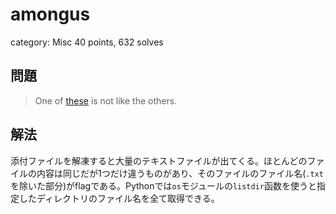 # amongus
category: Misc
40 points, 632 solves

## 問題
> One of [these](amongus.tar.gz) is not like the others.

## 解法
添付ファイルを解凍すると大量のテキストファイルが出てくる。ほとんどのファイルの内容は同じだが1つだけ違うものがあり、そのファイルのファイル名(`.txt`を除いた部分)がflagである。Pythonでは`os`モジュールの`listdir`函数を使うと指定したディレクトリのファイル名を全て取得できる。
